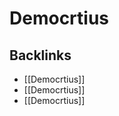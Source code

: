 # Democrtius



<a id="org4177df4"></a>

## Backlinks

-   [[Democrtius]]
-   [[Democrtius]]
-   [[Democrtius]]
